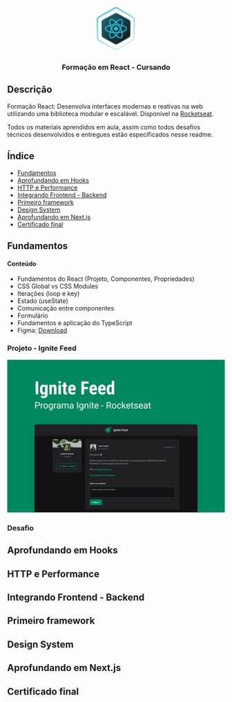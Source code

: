 <div align="center">
  <img src="./.github/react-icon.svg" style="width: 100px">
  <h3>Formação em React - Cursando</h3>
</div>

## Descrição
Formação React: Desenvolva interfaces modernas e reativas na web utilizando uma biblioteca modular e escalável. Disponível na [Rocketseat](https://www,rocketseat.com.br).

Todos os materiais aprendidos em aula, assim como todos desafios técnicos desenvolvidos e entregues estão específicados nesse readme.

## Índice

- [Fundamentos](#fundamentos)
- [Aprofundando em Hooks](#aprofundando-em-hooks)
- [HTTP e Performance](#http-e-performance)
- [Integrando Frontend - Backend](#integrando-frontend---backend)
- [Primeiro framework](#primeiro-framework)
- [Design System](#design-system)
- [Aprofundando em Next.js](#aprofundando-em-nextjs)
- [Certificado final](#certificado-final)

## Fundamentos

#### Conteúdo
- Fundamentos do React (Projeto, Componentes, Propriedades)
- CSS Global vs CSS Modules
- Iterações (loop e key)
- Estado (useState)
- Comunicação entre componentes
- Formulário
- Fundamentos e aplicação do TypeScript
- Figma: [Download](01-fundamentos/figma/Ignite_Feed.fig)

### Projeto - Ignite Feed
<img src="./.github/fundamentos//ignite-feed.png" style="width: 600px">

### Desafio

## Aprofundando em Hooks

## HTTP e Performance

## Integrando Frontend - Backend

## Primeiro framework

## Design System

## Aprofundando em Next.js

## Certificado final
